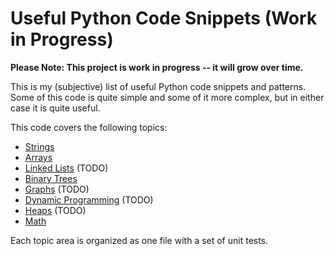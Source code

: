 # Useful Python Code Snippets (Work in Progress)

**Please Note: This project is work in progress -- it will grow over time.**

This is my (subjective) list of useful Python code snippets and patterns. Some of this code is quite simple and some of it more complex, but in either case it is quite useful.

This code covers the following topics:

* [Strings](src/test_string.py)
* [Arrays](src/test_array.py)
* [Linked Lists](src/test_linked_list.py) (TODO)
* [Binary Trees](src/test_tree.py)
* [Graphs](src/test_graph.py) (TODO)
* [Dynamic Programming](src/test_dynamic_prog.py) (TODO)
* [Heaps](src/test_heap.py) (TODO)
* [Math](src/test_math.py)

Each topic area is organized as one file with a set of unit tests.
